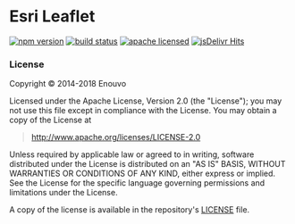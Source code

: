 # Esri Leaflet

[![npm version][npm-img]][npm-url]
[![build status][travis-img]][travis-url]
[![apache licensed](https://img.shields.io/badge/license-Apache%202.0-orange.svg?style=flat-square)](https://raw.githubusercontent.com/vmdao/leaflet-trains/master/LICENSE)
[![jsDelivr Hits](https://data.jsdelivr.com/v1/package/npm/leaflet-trains/badge)](https://www.jsdelivr.com/package/npm/leaflet-trains)

[npm-img]: https://img.shields.io/npm/v/leaflet-trains.svg?style=flat-square
[npm-url]: https://www.npmjs.com/package/leaflet-trains
[travis-img]: https://img.shields.io/travis/vmdao/leaflet-trains/master.svg?style=flat-square
[travis-url]: https://travis-ci.org/vmdao/leaflet-trains

### License

Copyright &copy; 2014-2018 Enouvo

Licensed under the Apache License, Version 2.0 (the "License");
you may not use this file except in compliance with the License.
You may obtain a copy of the License at

> http://www.apache.org/licenses/LICENSE-2.0

Unless required by applicable law or agreed to in writing, software
distributed under the License is distributed on an "AS IS" BASIS,
WITHOUT WARRANTIES OR CONDITIONS OF ANY KIND, either express or implied.
See the License for the specific language governing permissions and
limitations under the License.

A copy of the license is available in the repository's [LICENSE](./LICENSE) file.
